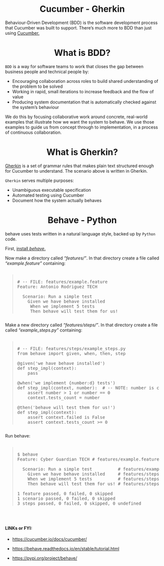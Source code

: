 <h1 align="center"> Cucumber - Gherkin </h1>

Behaviour-Driven Development (BDD) is the software development process that Cucumber was built to support.
There’s much more to BDD than just using <a href="https://cucumber.io/docs/bdd/">Cucumber.</a>
 
<h1 align="center"> What is BDD? </h1>
 
``BDD`` is a way for software teams to work that closes the gap between business people and technical people by:
 
* Encouraging collaboration across roles to build shared understanding of the problem to be solved
* Working in rapid, small iterations to increase feedback and the flow of value
* Producing system documentation that is automatically checked against the system’s behaviour

We do this by focusing collaborative work around concrete, real-world examples that illustrate how we want the system to behave. We use those examples to guide us from concept through to implementation, in a process of continuous collaboration.

<h1 align="center"> What is Gherkin? </h1>

<a href="https://cucumber.io/docs/guides/overview/#what-is-gherkin">Gherkin</a> is a set of grammar rules that makes plain text structured enough for Cucumber to understand. The scenario above is written in Gherkin.

``Gherkin`` serves multiple purposes:

* Unambiguous executable specification
* Automated testing using Cucumber
* Document how the system actually behaves

<h1 align="center"> Behave - Python </h1>

behave uses tests written in a natural language style, backed up by ``Python`` code.

First, <a href="https://pypi.org/project/behave/">install *behave*.</a>

Now make a directory called *“features/”*. In that directory create a file called *“example.feature”* containing:

<pre><blockquote>
# -- FILE: features/example.feature
Feature: Antonio Rodriguez TECH

  Scenario: Run a simple test
    Given we have behave installed
     When we implement 5 tests
     Then behave will test them for us!
</blockquote></pre>

Make a new directory called *“features/steps/”*. In that directory create a file called *“example_steps.py”* containing:

<pre><blockquote>
# -- FILE: features/steps/example_steps.py
from behave import given, when, then, step

@given('we have behave installed')
def step_impl(context):
    pass

@when('we implement {number:d} tests')
def step_impl(context, number):  # -- NOTE: number is converted into integer
    assert number > 1 or number == 0
    context.tests_count = number

@then('behave will test them for us!')
def step_impl(context):
    assert context.failed is False
    assert context.tests_count >= 0
</blockquote></pre>

Run behave:

<pre><blockquote>
$ behave
Feature: Cyber Guardian TECH # features/example.feature:2

  Scenario: Run a simple test          # features/example.feature:4
    Given we have behave installed     # features/steps/example_steps.py:4
    When we implement 5 tests          # features/steps/example_steps.py:8
    Then behave will test them for us! # features/steps/example_steps.py:13

1 feature passed, 0 failed, 0 skipped
1 scenario passed, 0 failed, 0 skipped
3 steps passed, 0 failed, 0 skipped, 0 undefined
</blockquote></pre>

&nbsp;
<h4 align="left">LINKs or FYI:</h4>

* https://cucumber.io/docs/cucumber/

* https://behave.readthedocs.io/en/stable/tutorial.html

* https://pypi.org/project/behave/
